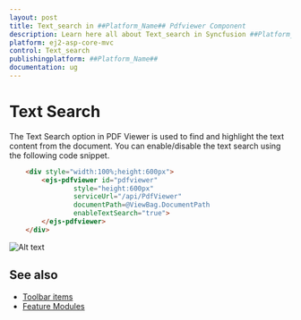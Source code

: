 ```yaml
---
layout: post
title: Text_search in ##Platform_Name## Pdfviewer Component
description: Learn here all about Text_search in Syncfusion ##Platform_Name## Pdfviewer component of Syncfusion Essential JS 2 and more.
platform: ej2-asp-core-mvc
control: Text_search
publishingplatform: ##Platform_Name##
documentation: ug
---
```


# Text Search

The Text Search option in PDF Viewer is used to find and highlight the text content from the document. You can enable/disable the text search using the following code snippet.

```html
    <div style="width:100%;height:600px">
        <ejs-pdfviewer id="pdfviewer"
                style="height:600px"
                serviceUrl="/api/PdfViewer"
                documentPath=@ViewBag.DocumentPath
                enableTextSearch="true">
        </ejs-pdfviewer>
    </div>
```

![Alt text](./images/search.png)

## See also

* [Toolbar items](./toolbar)
* [Feature Modules](./feature-module)